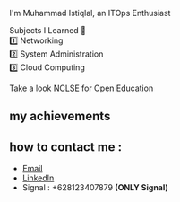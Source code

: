 I'm Muhammad Istiqlal, an ITOps Enthusiast <br>

Subjects I Learned 📖 <br>
1️⃣ Networking <br>
2️⃣ System Administration <br>
3️⃣ Cloud Computing <br>

Take a look [NCLSE](https://github.com/NCLSE) for Open Education

## my achievements

## how to contact me :
- [Email](mailto:iqlal@tuta.io)
- [LinkedIn](https://linkedin.com/in/iqlal)
- Signal : +628123407879 **(ONLY Signal)**
